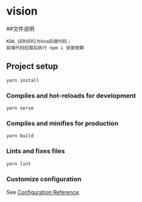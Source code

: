 # vision

##文件说明
```
KOA_SERVER1为koa后端代码；
前端代码拉取后执行 npm i 安装依赖
```

## Project setup
```
yarn install
```

### Compiles and hot-reloads for development
```
yarn serve
```

### Compiles and minifies for production
```
yarn build
```

### Lints and fixes files
```
yarn lint
```

### Customize configuration
See [Configuration Reference](https://cli.vuejs.org/config/).
